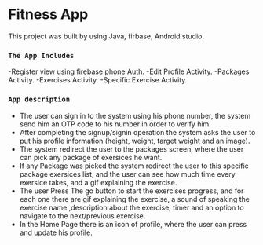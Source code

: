 
# Fitness App

This project was built by using Java, firbase, Android studio.

### `The App Includes`
-Register view using firebase phone Auth.
-Edit Profile Activity.
-Packages Activity.
-Exercises Activity.
-Specific Exercise Activity.


### `App description`
- The user can sign in to the system using his phone number, the system send him an OTP code to his number in order to verify him.
- After completing the signup/signin operation the system asks the user to put his profile information (height, weight, target weight and an image).
- The system redirect the user to the packages screen, where the user can pick any package of exersices he want.
- If any Package was picked the system redirect the user to this specific package exersices list, and the user can see how much time every exersice takes, and a gif explaining the exercise.
- The user Press The go button to start the exercises progress, and for each one there are gif explaining the exercise, a sound of speaking the exercise name ,description about the exercise, timer and an option to navigate to the next/previous exercise.
- In the Home Page there is an icon of profile, where the user can press and update his profile.


